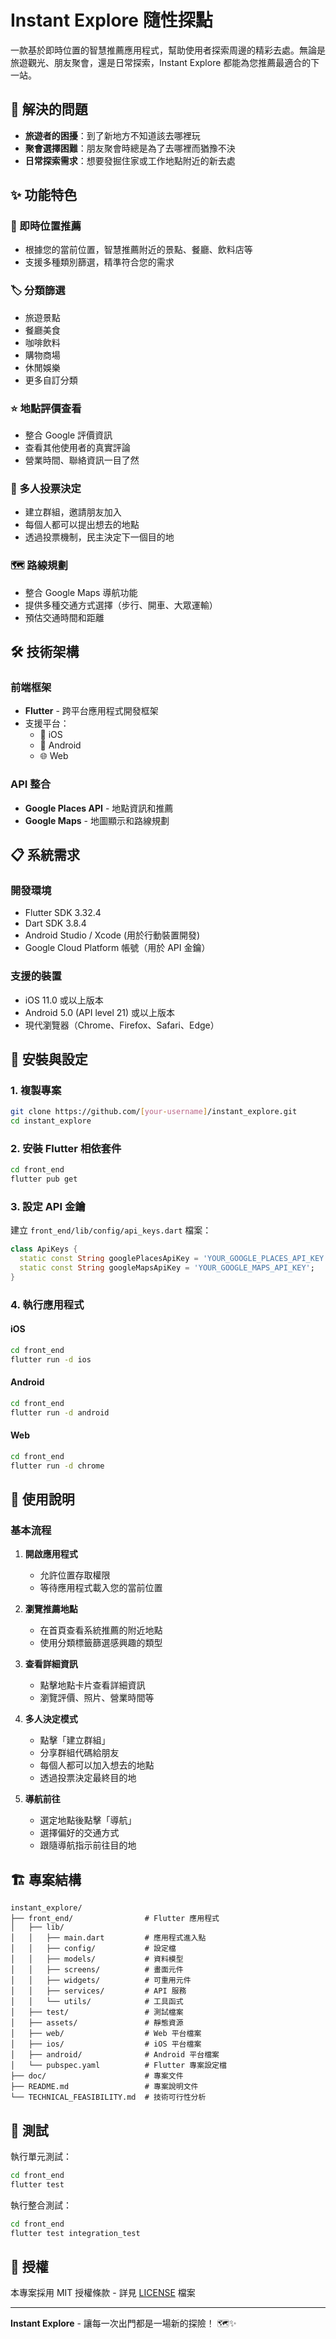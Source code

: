 # Instant Explore 隨性探點

一款基於即時位置的智慧推薦應用程式，幫助使用者探索周邊的精彩去處。無論是旅遊觀光、朋友聚會，還是日常探索，Instant Explore 都能為您推薦最適合的下一站。

## 🎯 解決的問題

- **旅遊者的困擾**：到了新地方不知道該去哪裡玩
- **聚會選擇困難**：朋友聚會時總是為了去哪裡而猶豫不決  
- **日常探索需求**：想要發掘住家或工作地點附近的新去處

## ✨ 功能特色

### 📍 即時位置推薦
- 根據您的當前位置，智慧推薦附近的景點、餐廳、飲料店等
- 支援多種類別篩選，精準符合您的需求

### 🏷️ 分類篩選
- 旅遊景點
- 餐廳美食
- 咖啡飲料
- 購物商場
- 休閒娛樂
- 更多自訂分類

### ⭐ 地點評價查看
- 整合 Google 評價資訊
- 查看其他使用者的真實評論
- 營業時間、聯絡資訊一目了然

### 👥 多人投票決定
- 建立群組，邀請朋友加入
- 每個人都可以提出想去的地點
- 透過投票機制，民主決定下一個目的地

### 🗺️ 路線規劃
- 整合 Google Maps 導航功能
- 提供多種交通方式選擇（步行、開車、大眾運輸）
- 預估交通時間和距離

## 🛠️ 技術架構

### 前端框架
- **Flutter** - 跨平台應用程式開發框架
- 支援平台：
  - 📱 iOS
  - 🤖 Android  
  - 🌐 Web

### API 整合
- **Google Places API** - 地點資訊和推薦
- **Google Maps** - 地圖顯示和路線規劃

## 📋 系統需求

### 開發環境
- Flutter SDK 3.32.4
- Dart SDK 3.8.4
- Android Studio / Xcode (用於行動裝置開發)
- Google Cloud Platform 帳號（用於 API 金鑰）

### 支援的裝置
- iOS 11.0 或以上版本
- Android 5.0 (API level 21) 或以上版本
- 現代瀏覽器（Chrome、Firefox、Safari、Edge）

## 🚀 安裝與設定

### 1. 複製專案
```bash
git clone https://github.com/[your-username]/instant_explore.git
cd instant_explore
```

### 2. 安裝 Flutter 相依套件
```bash
cd front_end
flutter pub get
```

### 3. 設定 API 金鑰

建立 `front_end/lib/config/api_keys.dart` 檔案：

```dart
class ApiKeys {
  static const String googlePlacesApiKey = 'YOUR_GOOGLE_PLACES_API_KEY';
  static const String googleMapsApiKey = 'YOUR_GOOGLE_MAPS_API_KEY';
}
```

### 4. 執行應用程式

#### iOS
```bash
cd front_end
flutter run -d ios
```

#### Android
```bash
cd front_end
flutter run -d android
```

#### Web
```bash
cd front_end
flutter run -d chrome
```

## 📱 使用說明

### 基本流程

1. **開啟應用程式**
   - 允許位置存取權限
   - 等待應用程式載入您的當前位置

2. **瀏覽推薦地點**
   - 在首頁查看系統推薦的附近地點
   - 使用分類標籤篩選感興趣的類型

3. **查看詳細資訊**
   - 點擊地點卡片查看詳細資訊
   - 瀏覽評價、照片、營業時間等

4. **多人決定模式**
   - 點擊「建立群組」
   - 分享群組代碼給朋友
   - 每個人都可以加入想去的地點
   - 透過投票決定最終目的地

5. **導航前往**
   - 選定地點後點擊「導航」
   - 選擇偏好的交通方式
   - 跟隨導航指示前往目的地

## 🏗️ 專案結構

```
instant_explore/
├── front_end/                # Flutter 應用程式
│   ├── lib/
│   │   ├── main.dart         # 應用程式進入點
│   │   ├── config/           # 設定檔
│   │   ├── models/           # 資料模型
│   │   ├── screens/          # 畫面元件
│   │   ├── widgets/          # 可重用元件
│   │   ├── services/         # API 服務
│   │   └── utils/            # 工具函式
│   ├── test/                 # 測試檔案
│   ├── assets/               # 靜態資源
│   ├── web/                  # Web 平台檔案
│   ├── ios/                  # iOS 平台檔案
│   ├── android/              # Android 平台檔案
│   └── pubspec.yaml          # Flutter 專案設定檔
├── doc/                      # 專案文件
├── README.md                 # 專案說明文件
└── TECHNICAL_FEASIBILITY.md  # 技術可行性分析
```

## 🧪 測試

執行單元測試：
```bash
cd front_end
flutter test
```

執行整合測試：
```bash
cd front_end
flutter test integration_test
```

## 📝 授權

本專案採用 MIT 授權條款 - 詳見 [LICENSE](LICENSE) 檔案

---

**Instant Explore** - 讓每一次出門都是一場新的探險！ 🗺️✨